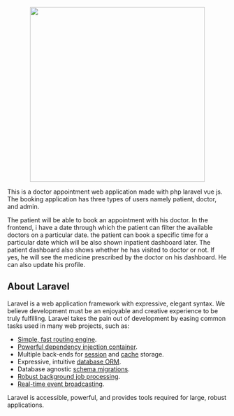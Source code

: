 <p align="center"><img src="C:\Users\ofekr\Desktop\phplaravelvuejs.jpg" width="400"></p>

<p align="center">

This is a doctor appointment web application made with php laravel vue js.  
The booking application has three types of users namely patient, doctor, and admin.

The patient will be able to book an appointment with his doctor. In the frontend, i have a date through which the patient can filter the available doctors on a particular date.  the patient can book a specific time for a particular date which will be also shown inpatient dashboard later.
The patient dashboard also shows whether he has visited to doctor or not. If yes, he will see the medicine prescribed by the doctor on his dashboard. He can also update his profile.
</p>

## About Laravel

Laravel is a web application framework with expressive, elegant syntax. We believe development must be an enjoyable and creative experience to be truly fulfilling. Laravel takes the pain out of development by easing common tasks used in many web projects, such as:

- [Simple, fast routing engine](https://laravel.com/docs/routing).
- [Powerful dependency injection container](https://laravel.com/docs/container).
- Multiple back-ends for [session](https://laravel.com/docs/session) and [cache](https://laravel.com/docs/cache) storage.
- Expressive, intuitive [database ORM](https://laravel.com/docs/eloquent).
- Database agnostic [schema migrations](https://laravel.com/docs/migrations).
- [Robust background job processing](https://laravel.com/docs/queues).
- [Real-time event broadcasting](https://laravel.com/docs/broadcasting).

Laravel is accessible, powerful, and provides tools required for large, robust applications.

